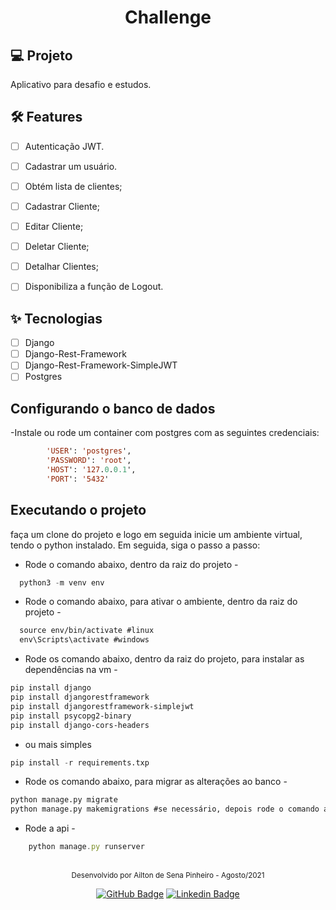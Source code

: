 <h1 align="center">
  Challenge
</h1>

## 💻 Projeto
Aplicativo para desafio e estudos.


## :hammer_and_wrench: Features 

-   [ ] Autenticação JWT.
-   [ ] Cadastrar um usuário.
-   [ ] Obtém lista de clientes;
-   [ ] Cadastrar Cliente;
-   [ ] Editar Cliente;
-   [ ] Deletar Cliente;
-   [ ] Detalhar Clientes;
-   [ ] Disponibiliza a função de Logout.


## ✨ Tecnologias

-   [ ] Django
-   [ ] Django-Rest-Framework
-   [ ] Django-Rest-Framework-SimpleJWT
-   [ ] Postgres

## Configurando o banco de dados

-Instale ou rode um container com postgres com as seguintes credenciais:


```cl
        'USER': 'postgres',
        'PASSWORD': 'root',
        'HOST': '127.0.0.1',
        'PORT': '5432'
```

## Executando o projeto

faça um clone do projeto e logo em seguida inicie um ambiente virtual, tendo o python instalado.
Em seguida, siga o passo a passo:
- Rode o comando abaixo, dentro da raiz do projeto -

```cl
  python3 -m venv env
```

- Rode o comando abaixo, para ativar o ambiente, dentro da raiz do projeto -

```cl
  source env/bin/activate #linux
  env\Scripts\activate #windows
```
- Rode os comando abaixo, dentro da raiz do projeto, para instalar as dependências na vm -

```cl
pip install django
pip install djangorestframework
pip install djangorestframework-simplejwt
pip install psycopg2-binary
pip install django-cors-headers
```
- ou mais simples

```cl
pip install -r requirements.txp
```
- Rode os comando abaixo, para migrar as alterações ao banco -

```cl
python manage.py migrate 
python manage.py makemigrations #se necessário, depois rode o comando acima desse
```
- Rode a api -

```ts
    python manage.py runserver 
```

<br />

<div align="center">
  <small>Desenvolvido por Ailton de Sena Pinheiro - Agosto/2021</small>

  [![GitHub Badge](https://img.shields.io/badge/Ailton_Sena-000?style=for-the-badge&logo=github&logoColor=white&link=https://www.linkedin.com/in/ailtonsenap)](https://github.com/Sena32/)
    [![Linkedin Badge](https://img.shields.io/badge/Ailton_Sena-000?style=for-the-badge&logo=linkedin&logoColor=white&link=https://www.linkedin.com/in/ailtonsenap)](https://www.linkedin.com/in/ailtonsenap/) 
</div>
